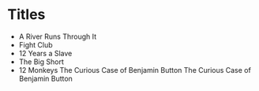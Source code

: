 # Titles

- A River Runs Through It
- Fight Club
- 12 Years a Slave
- The Big Short
- 12 Monkeys
The Curious Case of Benjamin Button
The Curious Case of Benjamin Button

